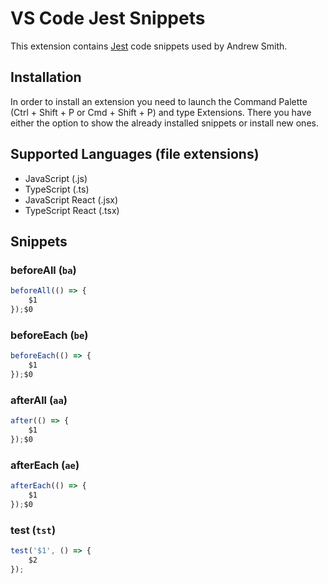 # VS Code Jest Snippets

This extension contains [Jest](https://facebook.io/jest/) code snippets used by Andrew Smith.

## Installation

In order to install an extension you need to launch the Command Palette (Ctrl + Shift + P or Cmd + Shift + P) and type Extensions.
There you have either the option to show the already installed snippets or install new ones.

## Supported Languages (file extensions)

* JavaScript (.js)
* TypeScript (.ts)
* JavaScript React (.jsx)
* TypeScript React (.tsx)

## Snippets

### beforeAll (`ba`)
```javascript
beforeAll(() => {
	$1
});$0
```
### beforeEach (`be`)
```javascript
beforeEach(() => {
	$1
});$0
```
### afterAll (`aa`)
```javascript
after(() => {
	$1
});$0
```
### afterEach (`ae`)
```javascript
afterEach(() => {
	$1
});$0
```
### test (`tst`)
```javascript
test('$1', () => {
	$2
});
```
